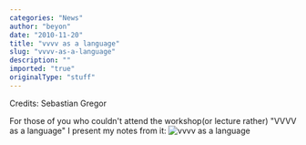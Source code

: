 ```yaml
---
categories: "News"
author: "beyon"
date: "2010-11-20"
title: "vvvv as a language"
slug: "vvvv-as-a-language"
description: ""
imported: "true"
originalType: "stuff"
---
```



Credits: Sebastian Gregor

For those of you who couldn't attend the workshop(or lecture rather) "VVVV as a language" I present my notes from it: ![vvvv as a language](4vAsALanguage.jpg)